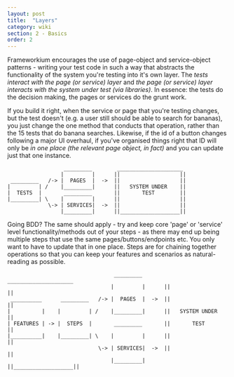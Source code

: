 ```yaml
---
layout: post
title:  "Layers"
category: wiki
section: 2 - Basics
order: 2
---
```


Frameworkium encourages the use of page-object and service-object patterns - writing your test code in such a way that abstracts the functionality of the system you're testing into it's own layer.
The *tests interact with the page (or service) layer* and *the page (or service) layer interacts with the system under test (via libraries)*.
In essence: the tests do the decision making, the pages or services do the grunt work.

If you build it right, when the service or page that you're testing changes, but the test doesn't (e.g. a user still should be able to search for bananas), you just change the one method that conducts that operation, rather than the 15 tests that do banana searches.
Likewise, if the id of a button changes following a major UI overhaul, if you've organised things right that ID will only be *in one place (the relevant page object, in fact)* and you can update just that one instance.

```
                  _________        _____________________
                 |         |      ||                   ||
 _________   /-> |  PAGES  |  ->  ||                   ||
|         | /    |_________|      ||   SYSTEM UNDER    ||
|  TESTS  |       _________       ||       TEST        ||
|_________| \    |         |      ||                   ||
             \-> | SERVICES|  ->  ||                   ||
                 |_________|      ||___________________||
```

Going BDD?
The same should apply - try and keep core 'page' or 'service' level functionality/methods out of your steps - as there may end up being multiple steps that use the same pages/buttons/endpoints etc.
You only want to have to update that in one place.
Steps are for chaining together operations so that you can keep your features and scenarios as natural-reading as possible.

```
                                  _________        _____________________
                                 |         |      ||                   ||
 __________      _________   /-> |  PAGES  |  ->  ||                   ||
|          |    |         | /    |_________|      ||   SYSTEM UNDER    ||
| FEATURES | -> |  STEPS  |       _________       ||       TEST        ||
|__________|    |_________| \    |         |      ||                   ||
                             \-> | SERVICES|  ->  ||                   ||
                                 |_________|      ||___________________||
```